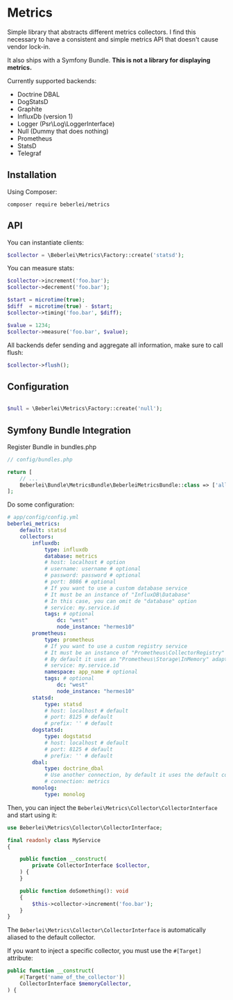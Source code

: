 # Metrics

Simple library that abstracts different metrics collectors. I find this
necessary to have a consistent and simple metrics API that doesn't cause vendor
lock-in.

It also ships with a Symfony Bundle. **This is not a library for displaying metrics.**

Currently supported backends:

* Doctrine DBAL
* DogStatsD
* Graphite
* InfluxDb (version 1)
* Logger (Psr\Log\LoggerInterface)
* Null (Dummy that does nothing)
* Prometheus
* StatsD
* Telegraf

## Installation

Using Composer:

```
composer require beberlei/metrics
```

## API

You can instantiate clients:

```php
$collector = \Beberlei\Metrics\Factory::create('statsd');
```

You can measure stats:

```php
$collector->increment('foo.bar');
$collector->decrement('foo.bar');

$start = microtime(true);
$diff  = microtime(true) - $start;
$collector->timing('foo.bar', $diff);

$value = 1234;
$collector->measure('foo.bar', $value);
```

All backends defer sending and aggregate all information, make sure to call
flush:

```php
$collector->flush();
```

## Configuration

```php

$null = \Beberlei\Metrics\Factory::create('null');
```

## Symfony Bundle Integration

Register Bundle in bundles.php

```php
// config/bundles.php

return [
    // ...
    Beberlei\Bundle\MetricsBundle\BeberleiMetricsBundle::class => ['all' => true],
];

```

Do some configuration:

```yaml
# app/config/config.yml
beberlei_metrics:
    default: statsd
    collectors:
        influxdb:
            type: influxdb
            database: metrics
            # host: localhost # option
            # username: username # optional
            # password: password # optional
            # port: 8086 # optional
            # If you want to use a custom database service
            # It must be an instance of "InfluxDB\Database"
            # In this case, you can omit de "database" option
            # service: my.service.id
            tags: # optional
                dc: "west"
                node_instance: "hermes10"
        prometheus:
            type: prometheus
            # If you want to use a custom registry service
            # It must be an instance of "Prometheus\CollectorRegistry"
            # By default it uses an "Prometheus\Storage\InMemory" adapter
            # service: my.service.id
            namespace: app_name # optional
            tags: # optional
                dc: "west"
                node_instance: "hermes10"
        statsd:
            type: statsd
            # host: localhost # default
            # port: 8125 # default
            # prefix: '' # default
        dogstatsd:
            type: dogstatsd
            # host: localhost # default
            # port: 8125 # default
            # prefix: '' # default
        dbal:
            type: doctrine_dbal
            # Use another connection, by default it uses the default connection
            # connection: metrics
        monolog:
            type: monolog
```

Then, you can inject the `Beberlei\Metrics\Collector\CollectorInterface` and
start using it:

```php
use Beberlei\Metrics\Collector\CollectorInterface;

final readonly class MyService
{

    public function __construct(
        private CollectorInterface $collector,
    ) {
    }

    public function doSomething(): void
    {
        $this->collector->increment('foo.bar');
    }
}
```

The `Beberlei\Metrics\Collector\CollectorInterface` is automatically aliased to
the default collector.

If you want to inject a specific collector, you must use the `#[Target]` attribute:
```php
public function __construct(
    #[Target('name_of_the_collector')]
    CollectorInterface $memoryCollector,
) {
```
